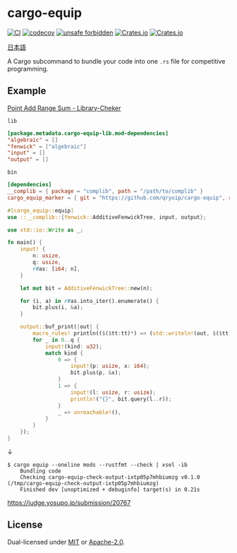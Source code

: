 # cargo-equip

[![CI](https://github.com/qryxip/cargo-equip/workflows/CI/badge.svg)](https://github.com/qryxip/cargo-equip/actions?workflow=CI)
[![codecov](https://codecov.io/gh/qryxip/cargo-equip/branch/master/graph/badge.svg)](https://codecov.io/gh/qryxip/cargo-equip/branch/master)
[![unsafe forbidden](https://img.shields.io/badge/unsafe-forbidden-success.svg)](https://github.com/rust-secure-code/safety-dance/)
[![Crates.io](https://img.shields.io/crates/v/cargo-equip.svg)](https://crates.io/crates/cargo-equip)
[![Crates.io](https://img.shields.io/crates/l/cargo-equip.svg)](https://crates.io/crates/cargo-equip)

[日本語](https://github.com/qryxip/cargo-equip/blob/master/README-ja.md)

A Cargo subcommand to bundle your code into one `.rs` file for competitive programming.

## Example

[Point Add Range Sum - Library-Cheker](https://judge.yosupo.jp/problem/point_add_range_sum)

`lib`

```toml
[package.metadata.cargo-equip-lib.mod-dependencies]
"algebraic" = []
"fenwick" = ["algebraic"]
"input" = []
"output" = []
```

`bin`

```toml
[dependencies]
__complib = { package = "complib", path = "/path/to/complib" }
cargo_equip_marker = { git = "https://github.com/qryxip/cargo-equip", rev = "37d4972d57be0d41d3d8edfb5db691487359cb3b" }
```

```rust
#[cargo_equip::equip]
use ::__complib::{fenwick::AdditiveFenwickTree, input, output};

use std::io::Write as _;

fn main() {
    input! {
        n: usize,
        q: usize,
        r#as: [i64; n],
    }

    let mut bit = AdditiveFenwickTree::new(n);

    for (i, a) in r#as.into_iter().enumerate() {
        bit.plus(i, &a);
    }

    output::buf_print(|out| {
        macro_rules! println(($($tt:tt)*) => (std::writeln!(out, $($tt)*).unwrap()));
        for _ in 0..q {
            input!(kind: u32);
            match kind {
                0 => {
                    input!(p: usize, x: i64);
                    bit.plus(p, &x);
                }
                1 => {
                    input!(l: usize, r: usize);
                    println!("{}", bit.query(l..r));
                }
                _ => unreachable!(),
            }
        }
    });
}
```

↓

```console
$ cargo equip --oneline mods --rustfmt --check | xsel -ib
    Bundling code
    Checking cargo-equip-check-output-ixtp05p7mhbiumzg v0.1.0 (/tmp/cargo-equip-check-output-ixtp05p7mhbiumzg)
    Finished dev [unoptimized + debuginfo] target(s) in 0.21s
```

<https://judge.yosupo.jp/submission/20767>

## License

Dual-licensed under [MIT](https://opensource.org/licenses/MIT) or [Apache-2.0](http://www.apache.org/licenses/LICENSE-2.0).
